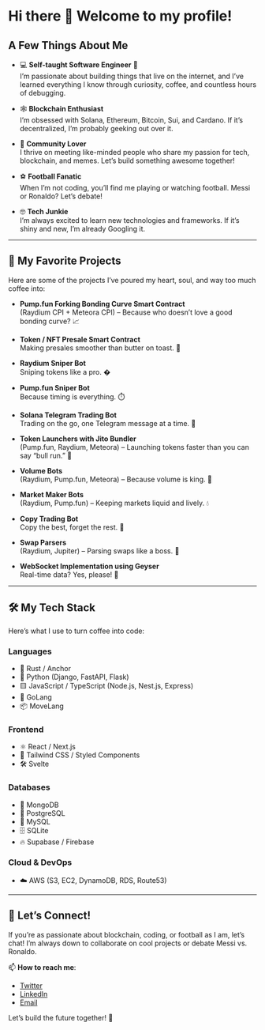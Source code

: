 # Hi there 👋 Welcome to my profile!

## A Few Things About Me

- 💻 **Self-taught Software Engineer** 📍  
  I’m passionate about building things that live on the internet, and I’ve learned everything I know through curiosity, coffee, and countless hours of debugging.  

- 🕸️ **Blockchain Enthusiast**  
  I’m obsessed with Solana, Ethereum, Bitcoin, Sui, and Cardano. If it’s decentralized, I’m probably geeking out over it.  

- 🤝 **Community Lover**  
  I thrive on meeting like-minded people who share my passion for tech, blockchain, and memes. Let’s build something awesome together!  

- ⚽ **Football Fanatic**  
  When I’m not coding, you’ll find me playing or watching football. Messi or Ronaldo? Let’s debate!  

- 🤓 **Tech Junkie**  
  I’m always excited to learn new technologies and frameworks. If it’s shiny and new, I’m already Googling it.  

---

## 🚀 My Favorite Projects

Here are some of the projects I’ve poured my heart, soul, and way too much coffee into:  

- **Pump.fun Forking Bonding Curve Smart Contract**  
  (Raydium CPI + Meteora CPI) – Because who doesn’t love a good bonding curve? 📈  

- **Token / NFT Presale Smart Contract**  
  Making presales smoother than butter on toast. 🧈  

- **Raydium Sniper Bot**  
  Sniping tokens like a pro. �  

- **Pump.fun Sniper Bot**  
  Because timing is everything. ⏱️  

- **Solana Telegram Trading Bot**  
  Trading on the go, one Telegram message at a time. 📲  

- **Token Launchers with Jito Bundler**  
  (Pump.fun, Raydium, Meteora) – Launching tokens faster than you can say “bull run.” 🚀  

- **Volume Bots**  
  (Raydium, Pump.fun, Meteora) – Because volume is king. 👑  

- **Market Maker Bots**  
  (Raydium, Pump.fun) – Keeping markets liquid and lively. 💧  

- **Copy Trading Bot**  
  Copy the best, forget the rest. 🐒  

- **Swap Parsers**  
  (Raydium, Jupiter) – Parsing swaps like a boss. 🤖  

- **WebSocket Implementation using Geyser**  
  Real-time data? Yes, please! 🌊  

---

## 🛠️ My Tech Stack

Here’s what I use to turn coffee into code:  

### Languages
- 🦀 Rust / Anchor  
- 🐍 Python (Django, FastAPI, Flask)  
- 🟨 JavaScript / TypeScript (Node.js, Nest.js, Express)  
- 🐹 GoLang  
- 📦 MoveLang  

### Frontend
- ⚛️ React / Next.js  
- 🎨 Tailwind CSS / Styled Components  
- 🛠️ Svelte  

### Databases
- 🍃 MongoDB  
- 🐘 PostgreSQL  
- 🐬 MySQL  
- 🗄️ SQLite  
- 🔥 Supabase / Firebase  

### Cloud & DevOps
- ☁️ AWS (S3, EC2, DynamoDB, RDS, Route53)  

---

## 🌟 Let’s Connect!  

If you’re as passionate about blockchain, coding, or football as I am, let’s chat! I’m always down to collaborate on cool projects or debate Messi vs. Ronaldo.  

📫 **How to reach me**:  
- [Twitter](#)  
- [LinkedIn](#)  
- [Email](#)  

Let’s build the future together! 🚀  
